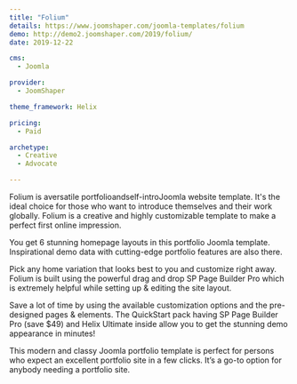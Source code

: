 ```yaml
---
title: "Folium"
details: https://www.joomshaper.com/joomla-templates/folium
demo: http://demo2.joomshaper.com/2019/folium/
date: 2019-12-22

cms: 
  - Joomla

provider:
  - JoomShaper

theme_framework: Helix

pricing:
  - Paid

archetype:
  - Creative
  - Advocate

---
```


Folium is aversatile portfolioandself-introJoomla website template. It's the ideal choice for those who want to introduce themselves and their work globally. Folium is a creative and highly customizable template to make a perfect first online impression.

You get 6 stunning homepage layouts in this portfolio Joomla template. Inspirational demo data with cutting-edge portfolio features are also there.

Pick any home variation that looks best to you and customize right away. Folium is built using the powerful drag and drop SP Page Builder Pro which is extremely helpful while setting up & editing the site layout.

Save a lot of time by using the available customization options and the pre-designed pages & elements. The QuickStart pack having SP Page Builder Pro (save $49) and Helix Ultimate inside allow you to get the stunning demo appearance in minutes!

This modern and classy Joomla portfolio template is perfect for persons who expect an excellent portfolio site in a few clicks. It’s a go-to option for anybody needing a portfolio site.




